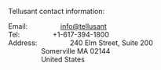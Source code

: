 Tellusant contact information:  

Email:&nbsp;&nbsp;&nbsp;&nbsp;&nbsp;&nbsp;&nbsp;&nbsp;&nbsp;&nbsp;&nbsp;&nbsp;&nbsp;&nbsp;&nbsp;&nbsp; [info@tellusant](info@tellusant)  
Tel:&nbsp;&nbsp;&nbsp;&nbsp;&nbsp;&nbsp;&nbsp;&nbsp;&nbsp;&nbsp;&nbsp;&nbsp;&nbsp;&nbsp;&nbsp;&nbsp;  +1-617-394-1800  
Address:&nbsp;&nbsp;&nbsp;&nbsp;&nbsp;&nbsp;&nbsp;&nbsp;&nbsp;&nbsp;&nbsp;&nbsp;&nbsp;&nbsp;&nbsp;&nbsp;  240 Elm Street, Suite 200  
&nbsp;&nbsp;&nbsp;&nbsp;&nbsp;&nbsp;&nbsp;&nbsp;&nbsp;&nbsp;&nbsp;&nbsp;&nbsp;&nbsp;&nbsp;&nbsp;  Somerville MA 02144  
&nbsp;&nbsp;&nbsp;&nbsp;&nbsp;&nbsp;&nbsp;&nbsp;&nbsp;&nbsp;&nbsp;&nbsp;&nbsp;&nbsp;&nbsp;&nbsp;  United States
